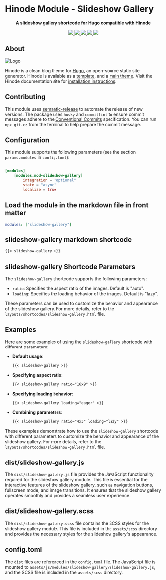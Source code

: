 # Hinode Module - Slideshow Gallery

<!-- Tagline -->
<p align="center">
    <b>A slideshow gallery shortcode for Hugo compatible with Hinode</b>
    <br />
</p>

<!-- Badges -->
<p align="center">
    <a href="https://gohugo.io" alt="Hugo website">
        <img src="https://img.shields.io/badge/generator-hugo-brightgreen">
    </a>
    <a href="https://gethinode.com" alt="Hinode theme">
        <img src="https://img.shields.io/badge/theme-hinode-blue">
    </a>
    <a href="https://github.com/d-oit/hinode-mod-slideshow-gallery/commits/main" alt="Last commit">
        <img src="https://img.shields.io/github/last-commit/d-oit/hinode-mod-slideshow-gallery.svg">
    </a>
    <a href="https://github.com/d-oit/hinode-mod-slideshow-gallery/pulls" alt="Pulls">
        <img src="https://img.shields.io/github/issues-pr-raw/d-oit/hinode-mod-slideshow-gallery.svg">
    </a>
    <a href="https://github.com/d-oit/hinode-mod-slideshow-gallery/blob/main/LICENSE" alt="License">
        <img src="https://img.shields.io/github/license/d-oit/hinode-mod-slideshow-gallery">
    </a>
</p>

## About

![Logo](https://raw.githubusercontent.com/gethinode/hinode/main/static/img/logo.png)

Hinode is a clean blog theme for [Hugo][hugo], an open-source static site generator. Hinode is available as a [template][repository_template], and a [main theme][repository]. <!-- This repository maintains a Hugo module to add [module][module] to a Hinode site. --> Visit the Hinode documentation site for [installation instructions][hinode_docs].

## Contributing

This module uses [semantic-release][semantic-release] to automate the release of new versions. The package uses `husky` and `commitlint` to ensure commit messages adhere to the [Conventional Commits][conventionalcommits] specification. You can run `npx git-cz` from the terminal to help prepare the commit message.

## Configuration

This module supports the following parameters (see the section `params.modules` in `config.toml`):

```toml

[modules]
    [modules.mod-slideshow-gallery]
        integration = "optional"
        state = "async"
        localize = true
```

## Load the module in the markdown file in front matter

```yaml
modules: ["slideshow-gallery"]
```

## slideshow-gallery markdown shortcode

```markdown
{{< slideshow-gallery >}}
```

## slideshow-gallery Shortcode Parameters

The `slideshow-gallery` shortcode supports the following parameters:

* `ratio`: Specifies the aspect ratio of the images. Default is "auto".
* `loading`: Specifies the loading behavior of the images. Default is "lazy".

These parameters can be used to customize the behavior and appearance of the slideshow gallery. For more details, refer to the `layouts/shortcodes/slideshow-gallery.html` file.

## Examples

Here are some examples of using the `slideshow-gallery` shortcode with different parameters:

* **Default usage**:
  ```markdown
  {{< slideshow-gallery >}}
  ```

* **Specifying aspect ratio**:
  ```markdown
  {{< slideshow-gallery ratio="16x9" >}}
  ```

* **Specifying loading behavior**:
  ```markdown
  {{< slideshow-gallery loading="eager" >}}
  ```

* **Combining parameters**:
  ```markdown
  {{< slideshow-gallery ratio="4x3" loading="lazy" >}}
  ```

These examples demonstrate how to use the `slideshow-gallery` shortcode with different parameters to customize the behavior and appearance of the slideshow gallery. For more details, refer to the `layouts/shortcodes/slideshow-gallery.html` file.

## dist/slideshow-gallery.js

The `dist/slideshow-gallery.js` file provides the JavaScript functionality required for the slideshow gallery module. This file is essential for the interactive features of the slideshow gallery, such as navigation buttons, fullscreen mode, and image transitions. It ensures that the slideshow gallery operates smoothly and provides a seamless user experience.

## dist/slideshow-gallery.scss

The `dist/slideshow-gallery.scss` file contains the SCSS styles for the slideshow gallery module. This file is included in the `assets/scss` directory and provides the necessary styles for the slideshow gallery's appearance.

## config.toml

The `dist` files are referenced in the `config.toml` file. The JavaScript file is mounted to `assets/js/modules/slideshow-gallery/slideshow-gallery.js`, and the SCSS file is included in the `assets/scss` directory.

<!-- MARKDOWN LINKS -->
[hugo]: https://gohugo.io
[hinode_docs]: https://gethinode.com
<!-- [module]: https://example.com -->
[repository]: https://github.com/gethinode/hinode.git
[repository_template]: https://github.com/gethinode/template.git
[conventionalcommits]: https://www.conventionalcommits.org
[husky]: https://typicode.github.io/husky/
[semantic-release]: https://semantic-release.gitbook.io/
